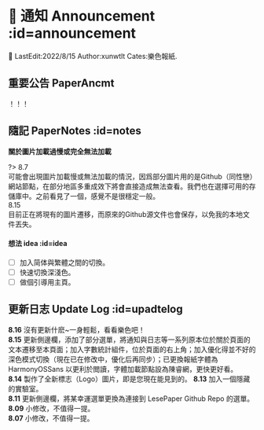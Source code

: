 # 📰 通知 Announcement :id=announcement

📌 LastEdit:2022/8/15 Author:xunwtlt Cates:樂色報紙.

## 重要公告 PaperAncmt
！！！
## 隨記 PaperNotes :id=notes

**關於圖片加載過慢或完全無法加載**

?> 8.7<br>
可能會出現圖片加載慢或無法加載的情況，因爲部分圖片用的是Github（同性戀）網站節點，在部分地區多重成效下將會直接造成無法查看。我們也在選擇可用的存儲庫中。之前看見了一個，感覺不是很穩定一般。<br>
8.15<br>
目前正在將現有的圖片遷移，而原來的Github源文件也會保存，以免我的本地文件丟失。<br>

#### 想法 idea :id=idea
- [ ] 加入简体與繁體之間的切換。
- [ ] 快速切換深淺色。
- [ ] 做個引導用主頁。

## 更新日志 Update Log :id=upadtelog

**8.16** 沒有更新什麽~一身輕鬆，看看樂色吧！<br>
**8.15** 更新側邊欄，添加了部分選單，將通知與日志等一系列原本位於關於頁面的文本遷移至本頁面；加入字數統計組件，位於頁面的右上角；加入優化得並不好的深色模式切換（現在已在修改中，優化后再同步）；已更換報紙字體為 HarmonyOSSans 以更利於閲讀，字體加載節點設為陳睿網，更快更好看。<br>
**8.14** 製作了全新標志（Logo）圖片，即是您現在能見到的。
**8.13** 加入一個隱藏的實驗室。<br>
**8.11** 更新側邊欄，將某幸運選單更換為連接到 LesePaper Github Repo 的選單。<br>
**8.09** 小修改，不值得一提。<br>
**8.07** 小修改，不值得一提。

